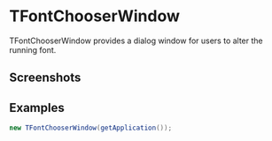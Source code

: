 TFontChooserWindow
==================

TFontChooserWindow provides a dialog window for users to alter the running font.

Screenshots
-----------

Examples
--------

```Java
new TFontChooserWindow(getApplication());
```
